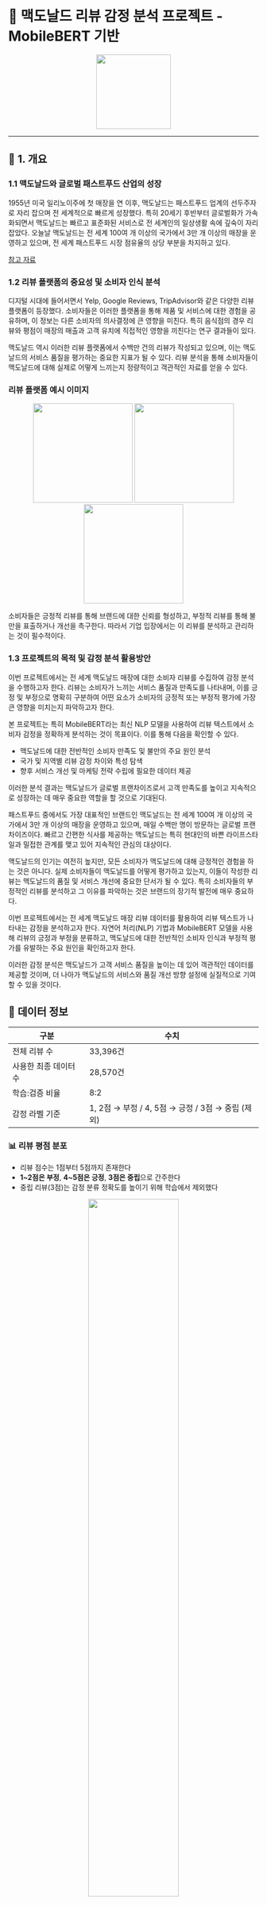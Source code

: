 # 🍔 맥도날드 리뷰 감정 분석 프로젝트 - MobileBERT 기반

<p align="center">
  <img src="https://upload.wikimedia.org/wikipedia/commons/5/5c/McDonald%27s_Arch.svg" width="150"/>
</p>

---

## 📌 1. 개요

### 1.1 맥도날드와 글로벌 패스트푸드 산업의 성장

1955년 미국 일리노이주에 첫 매장을 연 이후, 맥도날드는 패스트푸드 업계의 선두주자로 자리 잡으며 전 세계적으로 빠르게 성장했다. 특히 20세기 후반부터 글로벌화가 가속화되면서 맥도날드는 빠르고 표준화된 서비스로 전 세계인의 일상생활 속에 깊숙이 자리 잡았다. 오늘날 맥도날드는 전 세계 100여 개 이상의 국가에서 3만 개 이상의 매장을 운영하고 있으며, 전 세계 패스트푸드 시장 점유율의 상당 부분을 차지하고 있다.

[참고 자료](https://www.mcdonalds.com/us/en-us/about-us.html)

### 1.2 리뷰 플랫폼의 중요성 및 소비자 인식 분석

디지털 시대에 들어서면서 Yelp, Google Reviews, TripAdvisor와 같은 다양한 리뷰 플랫폼이 등장했다. 소비자들은 이러한 플랫폼을 통해 제품 및 서비스에 대한 경험을 공유하며, 이 정보는 다른 소비자의 의사결정에 큰 영향을 미친다. 특히 음식점의 경우 리뷰와 평점이 매장의 매출과 고객 유치에 직접적인 영향을 끼친다는 연구 결과들이 있다.

맥도날드 역시 이러한 리뷰 플랫폼에서 수백만 건의 리뷰가 작성되고 있으며, 이는 맥도날드의 서비스 품질을 평가하는 중요한 지표가 될 수 있다. 리뷰 분석을 통해 소비자들이 맥도날드에 대해 실제로 어떻게 느끼는지 정량적이고 객관적인 자료를 얻을 수 있다.

### 리뷰 플랫폼 예시 이미지

<p align="center">
  <img src="https://upload.wikimedia.org/wikipedia/commons/thumb/b/b4/Google_reviews_logo.svg/2560px-Google_reviews_logo.svg.png" width="200" />
  <img src="https://upload.wikimedia.org/wikipedia/commons/thumb/a/ad/Yelp_Logo.svg/2560px-Yelp_Logo.svg.png" width="200" />
  <img src="https://upload.wikimedia.org/wikipedia/commons/thumb/5/58/TripAdvisor_Logo.svg/2560px-TripAdvisor_Logo.svg.png" width="200" />
</p>

소비자들은 긍정적 리뷰를 통해 브랜드에 대한 신뢰를 형성하고, 부정적 리뷰를 통해 불만을 표출하거나 개선을 촉구한다. 따라서 기업 입장에서는 이 리뷰를 분석하고 관리하는 것이 필수적이다.

### 1.3 프로젝트의 목적 및 감정 분석 활용방안

이번 프로젝트에서는 전 세계 맥도날드 매장에 대한 소비자 리뷰를 수집하여 감정 분석을 수행하고자 한다. 리뷰는 소비자가 느끼는 서비스 품질과 만족도를 나타내며, 이를 긍정 및 부정으로 명확히 구분하여 어떤 요소가 소비자의 긍정적 또는 부정적 평가에 가장 큰 영향을 미치는지 파악하고자 한다.

본 프로젝트는 특히 MobileBERT라는 최신 NLP 모델을 사용하여 리뷰 텍스트에서 소비자 감정을 정확하게 분석하는 것이 목표이다. 이를 통해 다음을 확인할 수 있다.

- 맥도날드에 대한 전반적인 소비자 만족도 및 불만의 주요 원인 분석
- 국가 및 지역별 리뷰 감정 차이와 특성 탐색
- 향후 서비스 개선 및 마케팅 전략 수립에 필요한 데이터 제공

이러한 분석 결과는 맥도날드가 글로벌 프랜차이즈로서 고객 만족도를 높이고 지속적으로 성장하는 데 매우 중요한 역할을 할 것으로 기대된다.


패스트푸드 중에서도 가장 대표적인 브랜드인 맥도날드는 전 세계 100여 개 이상의 국가에서 3만 개 이상의 매장을 운영하고 있으며, 매일 수백만 명이 방문하는 글로벌 프랜차이즈이다. 빠르고 간편한 식사를 제공하는 맥도날드는 특히 현대인의 바쁜 라이프스타일과 밀접한 관계를 맺고 있어 지속적인 관심의 대상이다.

맥도날드의 인기는 여전히 높지만, 모든 소비자가 맥도날드에 대해 긍정적인 경험을 하는 것은 아니다. 실제 소비자들이 맥도날드를 어떻게 평가하고 있는지, 이들이 작성한 리뷰는 맥도날드의 품질 및 서비스 개선에 중요한 단서가 될 수 있다. 특히 소비자들의 부정적인 리뷰를 분석하고 그 이유를 파악하는 것은 브랜드의 장기적 발전에 매우 중요하다.

이번 프로젝트에서는 전 세계 맥도날드 매장 리뷰 데이터를 활용하여 리뷰 텍스트가 나타내는 감정을 분석하고자 한다. 자연어 처리(NLP) 기법과 MobileBERT 모델을 사용해 리뷰의 긍정과 부정을 분류하고, 맥도날드에 대한 전반적인 소비자 인식과 부정적 평가를 유발하는 주요 원인을 확인하고자 한다.

이러한 감정 분석은 맥도날드가 고객 서비스 품질을 높이는 데 있어 객관적인 데이터를 제공할 것이며, 더 나아가 맥도날드의 서비스와 품질 개선 방향 설정에 실질적으로 기여할 수 있을 것이다.




## 📁 데이터 정보

| 구분 | 수치 |
|------|------|
| 전체 리뷰 수 | 33,396건 |
| 사용한 최종 데이터 수 | 28,570건 |
| 학습:검증 비율 | 8:2 |
| 감정 라벨 기준 | 1, 2점 → 부정 / 4, 5점 → 긍정 / 3점 → 중립 (제외) |

### 📊 리뷰 평점 분포

- 리뷰 점수는 1점부터 5점까지 존재한다
- **1~2점은 부정**, **4~5점은 긍정**, **3점은 중립**으로 간주한다
- 중립 리뷰(3점)는 감정 분류 정확도를 높이기 위해 학습에서 제외했다

<p align="center">
  <img src="./images/mcd_rating_distribution.png" width="60%"/>
</p>

---

## 🛠 개발 환경

| 언어 | 프레임워크 | 툴 | 라이브러리 |
|------|-------------|------|-------------|
| Python 3.8+ | PyTorch | PyCharm | pandas, torch, transformers, numpy |

---

## 🧪 데이터 구성 및 비율

| 데이터셋 | 크기 | 구성 | 샘플링 여부 |
|----------|------|------|-------------|
| 샘플 데이터셋 | 2,000건 | 긍정: 1,113 / 부정: 887 | 랜덤 샘플링 |
| 전체 데이터셋 | 28,570건 | 긍정: 15,935 / 부정: 12,635 | 전체 사용 |

<p align="center">
  <img src="./images/sample_data_pie.png" width="45%" />
  <img src="./images/full_data_pie.png" width="45%" />
</p>

---

## 🔍 라벨링 기준

- 평점 1, 2 → 부정 리뷰 (`label = 0`)
- 평점 4, 5 → 긍정 리뷰 (`label = 1`)
- 평점 3점 → 중립 → 라벨링에서 제외

---

## 🤖 MobileBERT 모델 학습 결과

### ✅ 첫 번째 실험 (2,000건 샘플 데이터 기반)

| Epoch | Train Loss | Train Accuracy | Validation Accuracy |
|-------|------------|----------------|---------------------|
| 1     | 282444.82  | 91.81%         | 91.75%              |
| 2     | 0.3823     | 95.75%         | 93.25%              |
| 3     | 0.1786     | 97.06%         | 93.25%              |
| 4     | 1.0507     | 97.25%         | 93.50%              |

### ✅ 두 번째 실험 (전체 28,570건 전체 데이터 기반)

| Epoch | Train Loss | Train Accuracy | Validation Accuracy |
|-------|------------|----------------|---------------------|
| 1     | 18483.27   | 95.38%         | 93.65%              |
| 2     | 0.4730     | 96.86%         | 94.33%              |
| 3     | 0.2624     | 97.67%         | 94.96%              |
| 4     | 0.1359     | 97.88%         | 95.03%              |

---

### 📈 Epoch별 손실 및 정확도 변화

<p align="center">
  <img src="./images/loss_plot.png" width="48%" />
  <img src="./images/accuracy_plot.png" width="48%" />
</p>

---

## 📊 모델 최종 테스트 결과

### 전체 데이터 평가 정확도:
- **92.36%**

MobileBERT는 맥도날드 리뷰의 긍/부정 감정을 매우 높은 정확도로 분류하는 데 성공했다.

---
### 📈 Epoch별 손실 및 정확도 변화

<p align="center">
  <img src="./images/loss_plot.png" width="48%" />
  <img src="./images/accuracy_plot.png" width="48%" />
</p>


## 📌 결론 및 느낀 점

- MobileBERT는 리뷰처럼 짧고 다양한 형식의 문장에도 잘 작동하는 모델이었다
- 학습량이 많아질수록 모델 성능이 향상되었고, 28,000건 학습에서는 검증 정확도 95%를 달성했다
- 중립 리뷰를 제거하여 긍/부정만을 분류하는 단순한 모델 구조로 만들었지만, 중립적인 의견이 배제되는 단점도 존재했다
- 평점과 텍스트가 반드시 일치하지 않는다는 점에서, 감정 기반의 평점 평가 보정에 대한 가능성도 엿볼 수 있었다

---

## 📚 참고 자료

- 🤗 [MobileBERT - HuggingFace](https://huggingface.co/google/mobilebert-uncased)
- 🔥 [PyTorch](https://pytorch.org/)
- 📁 [원본 리뷰 데이터셋 (가공)] - 비공개 수집 기반
